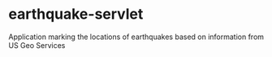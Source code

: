 # earthquake-servlet

Application marking the locations of earthquakes based on information from US Geo Services
